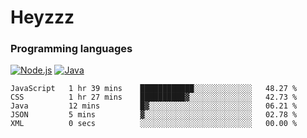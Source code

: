 # Heyzzz  

### Programming languages  

[![Node.js](https://img.shields.io/badge/-Node.js-262626?style=for-the-badge)](https://nodejs.org)
[![Java](https://img.shields.io/badge/-Java-262626?style=for-the-badge)](https://java.com)

<!--START_SECTION:waka-->

```text
JavaScript   1 hr 39 mins    ████████████░░░░░░░░░░░░░   48.27 %
CSS          1 hr 27 mins    ██████████▓░░░░░░░░░░░░░░   42.73 %
Java         12 mins         █▓░░░░░░░░░░░░░░░░░░░░░░░   06.21 %
JSON         5 mins          ▓░░░░░░░░░░░░░░░░░░░░░░░░   02.78 %
XML          0 secs          ░░░░░░░░░░░░░░░░░░░░░░░░░   00.00 %
```

<!--END_SECTION:waka-->
